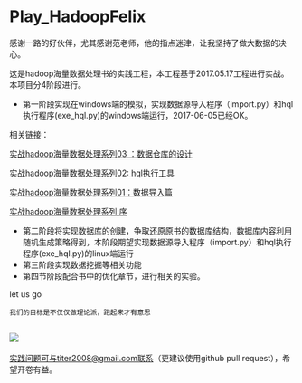 # Play_HadoopFelix
  感谢一路的好伙伴，尤其感谢范老师，他的指点迷津，让我坚持了做大数据的决心。

  这是hadoop海量数据处理书的实践工程，本工程基于2017.05.17工程进行实战。
本项目分4阶段进行。
- 第一阶段实现在windows端的模拟，实现数据源导入程序（import.py）和hql执行程序(exe_hql.py)的windows端运行，2017-06-05已经OK。

相关链接：

[实战hadoop海量数据处理系列03 ：数据仓库的设计](http://blog.csdn.net/titer1/article/details/72898337)

[实战hadoop海量数据处理系列02: hql执行工具](http://blog.csdn.net/titer1/article/details/72897514)

[实战hadoop海量数据处理系列01：数据导入篇 ](http://blog.csdn.net/titer1/article/details/72896061)

[实战hadoop海量数据处理系列:序 ](http://blog.csdn.net/titer1/article/details/72895884)


- 第二阶段将实现数据库的创建，争取还原原书的数据库结构，数据库内容利用随机生成策略得到，本阶段期望实现数据源导入程序（import.py）和hql执行程序(exe_hql.py)的linux端运行
- 第三阶段实现数据挖掘等相关功能
- 第四节阶段配合书中的优化章节，进行相关的实验。

let us go

`我们的目标是不仅仅做理论派，跑起来才有意思`

![](https://upload.wikimedia.org/wikipedia/commons/9/95/Elephant_Walking_animated.gif)
---
实践问题可与titer2008@gmail.com联系（更建议使用github pull request），希望开卷有益。
